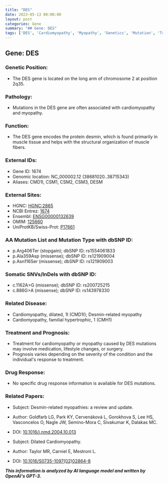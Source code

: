 ```yaml
---
title: "DES"
date: 2023-05-13 00:00:00
layout: post
categories: Gene
summary: "## Gene: DES"
tags: ['DES', 'Cardiomyopathy', 'Myopathy', 'Genetics', 'Mutation', 'Treatment', 'Prognosis', 'Research']
---
```


## Gene: DES

### Genetic Position:
- The DES gene is located on the long arm of chromosome 2 at position 2q35.

### Pathology:
- Mutations in the DES gene are often associated with cardiomyopathy and myopathy.

### Function:
- The DES gene encodes the protein desmin, which is found primarily in muscle tissue and helps with the structural organization of muscle fibers.

### External IDs:
- Gene ID: 1674
- Genomic location: NC_000002.12 (38681020..38715343)
- Aliases: CMD1I, CSM1, CSM2, CSM3, DESM

### External Sites:
- HGNC: [HGNC:2865](https://www.genenames.org/data/gene-symbol-report/#!/hgnc_id/HGNC:2865)
- NCBI Entrez: [1674](https://www.ncbi.nlm.nih.gov/gene/1674)
- Ensembl: [ENSG00000132639](https://www.ensembl.org/Homo_sapiens/Gene/Summary?g=ENSG00000132639)
- OMIM: [125660](https://www.omim.org/entry/125660)
- UniProtKB/Swiss-Prot: [P17661](https://www.uniprot.org/uniprot/P17661)

### AA Mutation List and Mutation Type with dbSNP ID:
- p.Arg406Ter (stopgain); dbSNP ID: rs1554061833
- p.Ala359Asp (missense); dbSNP ID: rs121909004
- p.Asn116Ser (missense); dbSNP ID: rs121909003

### Somatic SNVs/InDels with dbSNP ID:
- c.1162A>G (missense); dbSNP ID: rs200725215
- c.886G>A (missense); dbSNP ID: rs143978330

### Related Disease:
- Cardiomyopathy, dilated, 1I (CMD1I); Desmin-related myopathy
- Cardiomyopathy, familial hypertrophic, 1 (CMH1)

### Treatment and Prognosis:
- Treatment for cardiomyopathy or myopathy caused by DES mutations may involve medication, lifestyle changes, or surgery.
- Prognosis varies depending on the severity of the condition and the individual's response to treatment.

### Drug Response:
- No specific drug response information is available for DES mutations.

### Related Papers:

- Subject: Desmin-related myopathies: a review and update.
- Author: Goldfarb LG, Park KY, Cervenáková L, Gorokhova S, Lee HS, Vasconcelos O, Nagle JW, Semino-Mora C, Sivakumar K, Dalakas MC.
- DOI: [10.1016/j.nmd.2004.10.013](https://doi.org/10.1016/j.nmd.2004.10.013)

- Subject: Dilated Cardiomyopathy.
- Author: Taylor MR, Carniel E, Mestroni L.
- DOI: [10.1016/S0735-1097(02)02864-8](https://doi.org/10.1016/S0735-1097(02)02864-8)

**_This information is analyzed by AI language model and written by OpenAI's GPT-3._**